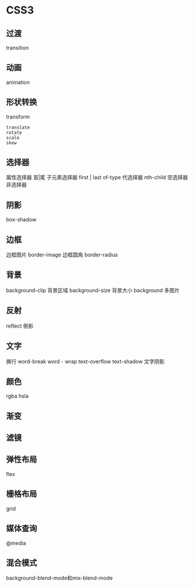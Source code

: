 # CSS3

## 过渡 

transition

## 动画

animation

## 形状转换

transform 

    translate
    rotate
    scale
    skew

## 选择器

属性选择器
首|尾 子元素选择器 first | last of-type
代选择器 nth-child
空选择器
非选择器

## 阴影

box-shadow

## 边框

边框图片 border-image
边框圆角 border-radius

## 背景

background-clip 背景区域
background-size 背景大小
background  多图片

## 反射 

reflect 倒影

## 文字 

换行  word-break
word - wrap
text-overflow
text-shadow 文字阴影

## 颜色

rgba
hsla

## 渐变

## 滤镜

## 弹性布局
flex

## 栅格布局
grid

## 媒体查询
@media

## 混合模式
background-blend-mode和mix-blend-mode